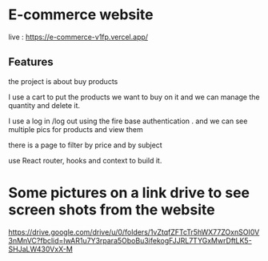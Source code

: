 # E-commerce website

live : https://e-commerce-v1fp.vercel.app/


## Features

the project is about buy products 

I use a cart to put the products we want to buy on it and we can manage the quantity  and delete it.

I use a log in /log out using the fire base authentication 
.
and we can see multiple pics for products and view them

there is a page to filter by price and by subject

use React router, hooks and context to build it.

# Some pictures on a link drive to see screen shots from the website
https://drive.google.com/drive/u/0/folders/1vZtqfZFTcTr5hWX77ZOxnSOI0V3nMnVC?fbclid=IwAR1u7Y3rpara5OboBu3ifekogFJJRL7TYGxMwrDftLK5-SHJaLW430VxX-M
